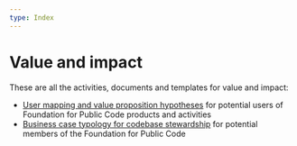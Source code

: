 ```yaml
---
type: Index
---
```


# Value and impact

These are all the activities, documents and templates for value and impact:

* [User mapping and value proposition hypotheses](user-mapping/index.md) for potential users of Foundation for Public Code products and activities
* [Business case typology for codebase stewardship](business-case-typology.md) for potential members of the Foundation for Public Code

